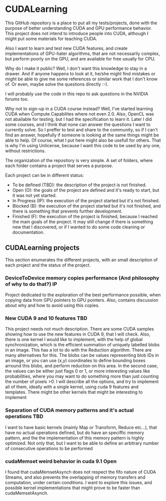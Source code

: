 # CUDALearning
This GitHub repository is a place to put all my tests/projects, done with the purpose of better understanding CUDA and GPU performance behavior. This project does not intend to introduce people into CUDA, although I might put some materials for teaching CUDA.

Also I want to learn and test new CUDA features, and create implementations of GPU-hater algorithms, that are not necessarily complex, but perform poorly on the GPU, and are available for free usually for CPU.

Why do I make it public? Well, I don't want this knowledge to stay in a drawer. And if anyone happens to look at it, he/she might find mistakes or might be able to give me some references or similar work that I don't know of. Or even, maybe solve the questions directly :-).

I will probably use the code in this repo to ask questions in the NVIDIA forums too.

Why not to sign-up in a CUDA course instead? Well, I've started learning CUDA when Compute Capabilites where not even 2.0. Also, OpenCL was not abailable for testing, but I had the specification to learn it. Later I did some courses, and I think that none can answer the questions I want to currently solve. So I preffer to test and share to the community, so if I can't find an answer, hopefully if someone is looking at the same things might be able to help. Of course, what I put here might also be usefull for others. That is why I'm using Unlicense, because I want this code to be used by any one, without restrictions.

The organization of the repository is very simple. A set of folders, where each folder contains a project that serves a purpose.

Each project can be in different status:
- To be defined (TBD): the description of the project is not finished.
- Open (O): the goals of the project are defined and it's ready to start, but it was not yet started.
- In Progress (IP): the execution of the project started but it's not finished.
- Blocked (B): the execution of the project started but it's not finished, and there is something that prevents further development.
- Finished (F): the execution of the project is finished, because I reached the main goals of the project. It may still change if there is something new that I discovered, or if I wanted to do some code cleaning or documentation.

## CUDALearning projects
This section enumerates the different projects, with an small description of each project and the status of the project.

### DeviceToDevice memory copies performance (And philosophy of why to do that?) IP
Project dedicated to the exploration of the best performance possible, when copying data from GPU pointers to GPU pointers. Also, contains discussion about why and how to avoid using this copies.

### New CUDA 9 and 10 features TBD
This project needs not much description. There are some CUDA samples showing how to use the new features in CUDA 9, that I will check. Also, there is one kernel I would like to implement, with the help of global synchronization, which is the efficient summation of uniquely labelled blobs in an image. This has a lot to do with the Reduction algorithm. There are many alternatives for this. The blobs can be values representing blob IDs in an image, or you can use (x,y) coordinates to define bounding boxes arround this blobs, and perform reduction on this area. In the second case, the values can be either just flags 0 or 1, or more interesting values like probabilities, where you may want to do something more than just counting the number of pixels >0. I will describe all the options, and try to implement all of them, ideally with a single kernel, using cuda 9 features and templates. There might be other kernels that might be interesting to implement 

### Separation of CUDA memory patterns and it's actual operations TBD
I want to have basic kernels (mainly Map or Transform, Reduce etc...), that have no actual operations defined, but do have an speciffic memory pattern, and the the implementation of this memory pattern is highly optimized. Not only that, but I want to be able to define an arbitrary number of consecutive operations to be performed

### cudaMemset weird behavior in cuda 9.1 Open
I found that cudaMemsetAsynch does not respect the fifo nature of CUDA Streams, and also prevents the overlapping of memory transfers and computation, under certain conditions. I want to explore this issues, and possible kernel implementations that might prove to be faster than cudaMemsetAsynch.
